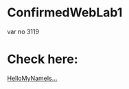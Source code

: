 # ConfirmedWebLab1
var no 3119 <br>
<h1>Check here: </h1><a href="https://se.ifmo.ru/~s368604/lab1/userView.html">HelloMyNameIs...</a>

